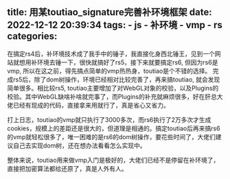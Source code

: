title: 用某toutiao_signature完善补环境框架
date: 2022-12-12 20:39:34
tags:
    - js
    - 补环境
    - vmp
    - rs
categories:
---
在搞定rs4后，补环境技术成了我手中的锤子，我直接化身西北锤王，见到一个网站就想用补环境去锤一下，很快就搞好了rs5，接下来就要搞定rs6, 但因为rs6是vmp, 所以在这之前，得先搞点简单的vmp热热身，toutiao是个不错的选择。
完成rs5后，除了dom树操作，环境已经相对比较完善了，再来搞toutiao,  就会发现简单很多。相比较rs5, toutiao主要增加了对WebGL对象的校验，以及Plugins的校验。其中WebGL缺啥补啥就完事了，而Plugins的补充就麻烦很多，好在肝总大佬已经有现成的代码，直接拿来用就行了，真是省心又省力。

打上日志，toutiao的vmp就只执行了3000多次，而rs6执行了2万多次才生成cookies，规模上的差距还是很大的，但道理是相通的。搞定toutiao后再来搞rs6的vmp就轻松很多了，唯一困难的是rs6的dom树操作，要花些时间了，大佬们建议自己去实现dom树，还在想办法看看怎么实现中。

整体来说，toutiao用来做vmp入门是极好的，大佬们已经不是停留在补环境了，直接把加密算法都给还原了，真是人外有人。
